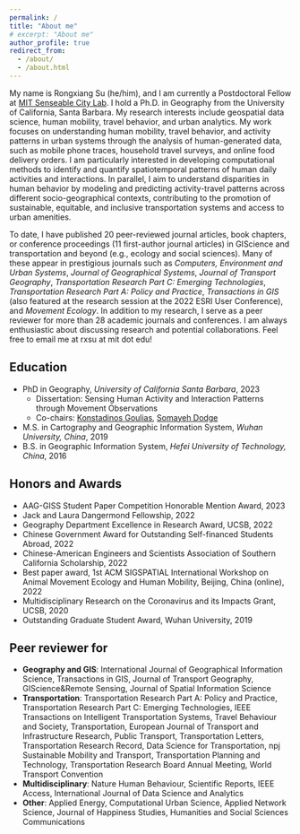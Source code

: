```yaml
---
permalink: /
title: "About me"
# excerpt: "About me"
author_profile: true
redirect_from: 
  - /about/
  - /about.html
---
```


My name is Rongxiang Su (he/him), and I am currently a Postdoctoral Fellow at [MIT Senseable City Lab](https://senseable.mit.edu/). I hold a Ph.D. in Geography from the University of California, Santa Barbara. My research interests include geospatial data science, human mobility, travel behavior, and urban analytics. My work focuses on understanding human mobility, travel behavior, and activity patterns in urban systems through the analysis of human-generated data, such as mobile phone traces, household travel surveys, and online food delivery orders. I am particularly interested in developing computational methods to identify and quantify spatiotemporal patterns of human daily activities and interactions. In parallel, I aim to understand disparities in human behavior by modeling and predicting activity-travel patterns across different socio-geographical contexts, contributing to the promotion of sustainable, equitable, and inclusive transportation systems and access to urban amenities.

To date, I have published 20 peer-reviewed journal articles, book chapters, or conference proceedings (11 first-author journal articles) in GIScience and transportation and beyond (e.g., ecology and social sciences). Many of these appear in prestigious journals such as *Computers, Environment and Urban Systems*, *Journal of Geographical Systems*, *Journal of Transport Geography*, *Transportation Research Part C: Emerging Technologies*, *Transportation Research Part A: Policy and Practice*,  *Transactions in GIS* (also featured at the research session at the 2022 ESRI User Conference), and *Movement Ecology*.
In addition to my research, I serve as a peer reviewer for more than 28 academic journals and conferences. I am always enthusiastic about discussing research and potential collaborations. Feel free to email me at rxsu at mit dot edu!



## Education
- PhD in Geography, <em>University of California Santa Barbara</em>, 2023 
  - Dissertation: Sensing Human Activity and Interaction Patterns through Movement Observations 
  - Co-chairs: [Konstadinos Goulias](https://www.geog.ucsb.edu/people/faculty/konstadinos-goulias), [Somayeh Dodge](https://www.geog.ucsb.edu/people/faculty/somayeh-dodge)
- M.S. in Cartography and Geographic Information System, <em>Wuhan University, China</em>, 2019
- B.S. in Geographic Information System, <em>Hefei University of Technology, China</em>, 2016


<!-- <img src="images/about/motif1.png " alt="drawing" width="500">
<img src="images/about/time_patterns.png " alt="drawing" width="600">
<img src="images/about/interaction.png " alt="drawing" width="600">
<img src="images/about/racial.png " alt="drawing" width="600">
 -->

## Honors and Awards
- AAG-GISS Student Paper Competition Honorable Mention Award, 2023
- Jack and Laura Dangermond Fellowship, 2022
- Geography Department Excellence in Research Award, UCSB, 2022
- Chinese Government Award for Outstanding Self-financed Students Abroad, 2022
- Chinese-American Engineers and Scientists Association of Southern California Scholarship, 2022
- Best paper award, 1st ACM SIGSPATIAL International Workshop on Animal Movement Ecology and Human Mobility, Beijing, China (online), 2022
- Multidisciplinary Research on the Coronavirus and its Impacts Grant, UCSB, 2020
- Outstanding Graduate Student Award, Wuhan University, 2019



## Peer reviewer for 
- **Geography and GIS**: International Journal of Geographical Information Science, Transactions in GIS, Journal of Transport Geography, GIScience\&Remote Sensing,  Journal of Spatial Information Science
- **Transportation**:  Transportation Research Part A: Policy and Practice, Transportation Research Part C: Emerging Technologies, IEEE Transactions on Intelligent Transportation Systems, Travel Behaviour and Society, Transportation, European Journal of Transport and Infrastructure Research, Public Transport,  Transportation Letters, Transportation Research Record, Data Science for Transportation, npj Sustainable Mobility and Transport, Transportation Planning and Technology, Transportation Research Board Annual Meeting, World Transport Convention
- **Multidisciplinary**: Nature Human Behaviour, Scientific Reports, IEEE Access, International Journal of Data Science and Analytics
- **Other**: Applied Energy, Computational Urban Science, Applied Network Science, Journal of Happiness Studies, Humanities and Social Sciences Communications






